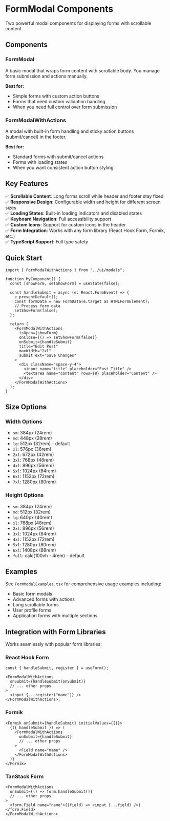 # FormModal Components

Two powerful modal components for displaying forms with scrollable content.

## Components

### FormModal

A basic modal that wraps form content with scrollable body. You manage form submission and actions manually.

**Best for:**

- Simple forms with custom action buttons
- Forms that need custom validation handling
- When you need full control over form submission

### FormModalWithActions

A modal with built-in form handling and sticky action buttons (submit/cancel) in the footer.

**Best for:**

- Standard forms with submit/cancel actions
- Forms with loading states
- When you want consistent action button styling

## Key Features

✅ **Scrollable Content**: Long forms scroll while header and footer stay fixed  
✅ **Responsive Design**: Configurable width and height for different screen sizes  
✅ **Loading States**: Built-in loading indicators and disabled states  
✅ **Keyboard Navigation**: Full accessibility support  
✅ **Custom Icons**: Support for custom icons in the header  
✅ **Form Integration**: Works with any form library (React Hook Form, Formik, etc.)  
✅ **TypeScript Support**: Full type safety

## Quick Start

```tsx
import { FormModalWithActions } from "../ui/modals";

function MyComponent() {
  const [showForm, setShowForm] = useState(false);

  const handleSubmit = async (e: React.FormEvent) => {
    e.preventDefault();
    const formData = new FormData(e.target as HTMLFormElement);
    // Process form data
    setShowForm(false);
  };

  return (
    <FormModalWithActions
      isOpen={showForm}
      onClose={() => setShowForm(false)}
      onSubmit={handleSubmit}
      title="Edit Post"
      maxWidth="2xl"
      submitText="Save Changes"
    >
      <div className="space-y-4">
        <input name="title" placeholder="Post Title" />
        <textarea name="content" rows={8} placeholder="Content" />
      </div>
    </FormModalWithActions>
  );
}
```

## Size Options

### Width Options

- `sm`: 384px (24rem)
- `md`: 448px (28rem)
- `lg`: 512px (32rem) - default
- `xl`: 576px (36rem)
- `2xl`: 672px (42rem)
- `3xl`: 768px (48rem)
- `4xl`: 896px (56rem)
- `5xl`: 1024px (64rem)
- `6xl`: 1152px (72rem)
- `7xl`: 1280px (80rem)

### Height Options

- `sm`: 384px (24rem)
- `md`: 512px (32rem)
- `lg`: 640px (40rem)
- `xl`: 768px (48rem)
- `2xl`: 896px (56rem)
- `3xl`: 1024px (64rem)
- `4xl`: 1152px (72rem)
- `5xl`: 1280px (80rem)
- `6xl`: 1408px (88rem)
- `full`: calc(100vh - 4rem) - default

## Examples

See `FormModalExamples.tsx` for comprehensive usage examples including:

- Basic form modals
- Advanced forms with actions
- Long scrollable forms
- User profile forms
- Application forms with multiple sections

## Integration with Form Libraries

Works seamlessly with popular form libraries:

### React Hook Form

```tsx
const { handleSubmit, register } = useForm();

<FormModalWithActions
  onSubmit={handleSubmit(onSubmit)}
  // ... other props
>
  <input {...register("name")} />
</FormModalWithActions>;
```

### Formik

```tsx
<Formik onSubmit={handleSubmit} initialValues={{}}>
  {({ handleSubmit }) => (
    <FormModalWithActions
      onSubmit={handleSubmit}
      // ... other props
    >
      <Field name="name" />
    </FormModalWithActions>
  )}
</Formik>
```

### TanStack Form

```tsx
<FormModalWithActions
  onSubmit={() => form.handleSubmit()}
  // ... other props
>
  <form.Field name="name">{(field) => <input {...field} />}</form.Field>
</FormModalWithActions>
```
